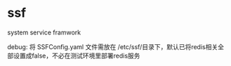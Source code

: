 # ssf
system service framwork

debug:
将 SSFConfig.yaml 文件需放在 /etc/ssf/目录下，默认已将redis相关全部设置成false，不必在测试环境里部署redis服务